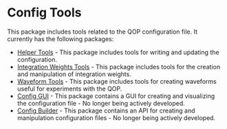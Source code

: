 # Config Tools

This package includes tools related to the QOP configuration file.
It currently has the following packages:

* [Helper Tools](README_helper_tools.md) - This package includes tools for writing and updating the configuration. 
* [Integration Weights Tools](README_integration_weights_tools.md) - This package includes tools for the creation and manipulation of integration weights. 
* [Waveform Tools](README_waveform_tools.md) - This package includes tools for creating waveforms useful for experiments with the QOP.
* [Config GUI](README_config_GUI.md) - This package contains a GUI for creating and visualizing the configuration file - No longer being actively developed.
* [Config Builder](README_config_builder.md) - This package contains an API for creating and manipulation configuration files - No longer being actively developed.
